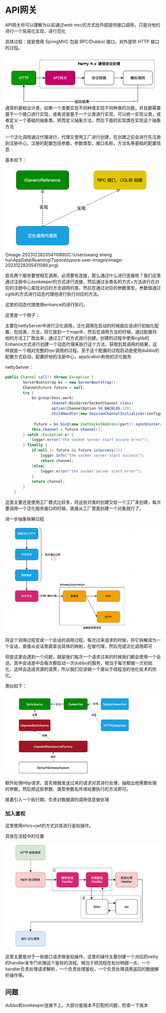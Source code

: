 # API网关

API网关你可以理解为以前通过web mvc的方式给外部提供接口调用，只是对他的进行一个简易化实现，进行范化

具体过程：就是使用 SpringMVC 包装 RPC(Dubbo) 接口，对外提供 HTTP 接口的过程。

![img.png](doc/img/img.png)
通常的基础设计类，如果一个类要实现不同种类实现不同种类的功能，并且都需要基于一个接口进行实现，或者说是基于一个父类进行实现，可以统一实现父类，或者定义一个基础的抽象类，转而定义抽象方法，然后下面的实现类在实现这个抽象方法



一个泛化调用通过代理进行，代理又使用工厂进行创建，在创建之前会进行先注册到注册中心，注册的配置包括参数，参数类型，接口名称，方法名等基础的配置信息

基本如下：

![img.png](doc/img/img1.png)![image-20231228205411089](C:\Users\wang sheng hui\AppData\Roaming\Typora\typora-user-images\image-20231228205411089.png) 

首先两个服务要想相互调用，必须要有连接，那么通过什么进行连接呢？我们这里通过注册中心zookeeper的方式进行连接，然后通过全类名的方式+方法进行在对应的注册中心查找对应的方法调用的类，然后在通过对应的参数类型，参数值通过cglib的方式进行动态代理他进行执行对应的方法。

这里的动态代理使用enhance的进行执行。



这里是一个例子：

主要在nettyServer中进行泛化调用，泛化调用在启动的时候就应该进行初始化配置，包括类，方法，将它放到一个map中，然后在调用方法的时候，通过配置将他的方法工厂取出来，通过工厂的方式进行创建，创建的过程中使用cglib的Enhance方式进行创建一个动态代理来执行这个方法，获取到其调用的结果，这样就是一个相对完整的rpc调用的过程。至于这个配置的过程启动是使用dubbo的配置方式启动，配置好他的注册中心，application和他的泛化服务

nettyServer：

```java
public Channel call() throws Exception {
        ServerBootstrap bs = new ServerBootstrap();
        ChannelFuture future = null;
        try {
            bs.group(boss,work)
                    .channel(NioServerSocketChannel.class)
                    .option(ChannelOption.SO_BACKLOG,128)
                    .childHandler(new SessionChannelInitializer(configuration));

             future = bs.bind(new InetSocketAddress(port)).syncUninterruptibly();
            this.channel = future.channel();
        } catch (Exception e) {
            logger.error("the socket server start occure error");
        } finally {
            if(null != future && future.isSuccess()){
                logger.info("the socket server start success");
                return channel;
            }else{
                logger.error("the socket server start error");
            }
            return channel;
        }
    }
```

这里主要还是使用工厂模式比较多，将这些对类的创建交给一个工厂来创建，每次要调用一个泛化服务接口的时候，直接从工厂里面创建一个对象就行了。

进一步抽象拆解过程

![img.png](doc/img/img_3.png)

将这个调用过程变成一个会话的调用过程，每次过来请求的时候，将它拆解成为一个会话，直接从会话里面拿出具体的映射，在做代理，然后完成泛化调用即可

但是这里会遇到一个问题，就是我们每次一个请求过来的时候我们都会使用一个会话，其中会话是中会每次都启动一次dubbo的服务，相当于每次都做一次初始化，这样会造成资源的浪费，所以我们应该做一个类似于线程池的池化技术的优化。

类似如下：

![img_1.png](doc/img/img_1.png)

​	额外处理Http请求，首先根据发送过来的请求对其进行处理，抽取出他需要处理的参数，然后把这些参数、类型参数名传递给要执行的方法即可。



接着引入一个执行期，负责对数据源的调用信息做处理





### 加入鉴权

这里使用shiro+jwt的方式对其进行鉴权操作。

具体在流程中的位置

![img_2.png](doc/img/img_2.png)

这里主要是对于一些接口请求做鉴权操作，这里的操作主要创建一个对应的netty的handler来专门处理这个鉴权的流程。相当于把流程在划分明细一点，一个handler负责处理请求解析，一个负责处理鉴权，一个负责处理调用返回的数据解析操作等。

## 问题

dubbo和zookeeper连接不上，大部分是版本不匹配的问题，检查一下版本


